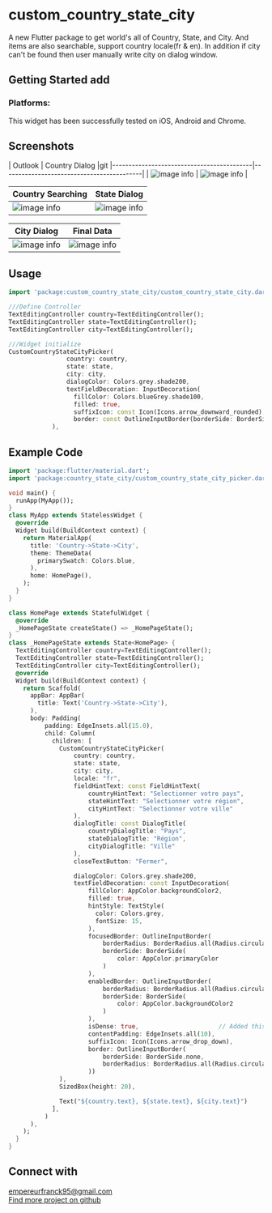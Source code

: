 # custom_country_state_city

A new Flutter package to get world's all of Country, State, and City.
And items are also searchable, support country locale(fr & en). 
In addition if city can't be found then user manually write city on dialog window.

## Getting Started add

### Platforms:
This widget has been successfully tested on iOS, Android and Chrome.

## Screenshots
| Outlook                                   | Country Dialog                            |git
|-------------------------------------------|-------------------------------------------|
| ![image info](lib/assets/ex_img/sc_1.jpg) | ![image info](lib/assets/ex_img/sc_2.jpg) |

| Country Searching                         | State Dialog                              |
|-------------------------------------------|-------------------------------------------|
| ![image info](lib/assets/ex_img/sc_3.jpg) | ![image info](lib/assets/ex_img/sc_4.jpg) |

| City Dialog                               | Final Data                                |
|-------------------------------------------|-------------------------------------------|
| ![image info](lib/assets/ex_img/sc_5.jpg) | ![image info](lib/assets/ex_img/sc_6.jpg) |

## Usage
```dart
import 'package:custom_country_state_city/custom_country_state_city.dart';

///Define Controller
TextEditingController country=TextEditingController();
TextEditingController state=TextEditingController();
TextEditingController city=TextEditingController();

///Widget initialize
CustomCountryStateCityPicker(
                country: country,
                state: state,
                city: city,
                dialogColor: Colors.grey.shade200,
                textFieldDecoration: InputDecoration(
                  fillColor: Colors.blueGrey.shade100,
                  filled: true,
                  suffixIcon: const Icon(Icons.arrow_downward_rounded),
                  border: const OutlineInputBorder(borderSide: BorderSide.none))
            ),
```

## Example Code
```dart
import 'package:flutter/material.dart';
import 'package:country_state_city/custom_country_state_city_picker.dart';

void main() {
  runApp(MyApp());
}
class MyApp extends StatelessWidget {
  @override
  Widget build(BuildContext context) {
    return MaterialApp(
      title: 'Country->State->City',
      theme: ThemeData(
        primarySwatch: Colors.blue,
      ),
      home: HomePage(),
    );
  }
}

class HomePage extends StatefulWidget {
  @override
  _HomePageState createState() => _HomePageState();
}
class _HomePageState extends State<HomePage> {
  TextEditingController country=TextEditingController();
  TextEditingController state=TextEditingController();
  TextEditingController city=TextEditingController();
  @override
  Widget build(BuildContext context) {
    return Scaffold(
      appBar: AppBar(
        title: Text('Country->State->City'),
      ),
      body: Padding(
          padding: EdgeInsets.all(15.0),
          child: Column(
            children: [
              CustomCountryStateCityPicker(
                  country: country,
                  state: state,
                  city: city,
                  locale: "fr",
                  fieldHintText: const FieldHintText(
                      countryHintText: "Selectionner votre pays",
                      stateHintText: "Selectionner votre région",
                      cityHintText: "Selectionner votre ville"
                  ),
                  dialogTitle: const DialogTitle(
                      countryDialogTitle: "Pays",
                      stateDialogTitle: "Région",
                      cityDialogTitle: "Ville"
                  ),
                  closeTextButton: "Fermer",

                  dialogColor: Colors.grey.shade200,
                  textFieldDecoration: const InputDecoration(
                      fillColor: AppColor.backgroundColor2,
                      filled: true,
                      hintStyle: TextStyle(
                        color: Colors.grey,
                        fontSize: 15,
                      ),
                      focusedBorder: OutlineInputBorder(
                          borderRadius: BorderRadius.all(Radius.circular(10)),
                          borderSide: BorderSide(
                              color: AppColor.primaryColor
                          )
                      ),
                      enabledBorder: OutlineInputBorder(
                          borderRadius: BorderRadius.all(Radius.circular(10)),
                          borderSide: BorderSide(
                              color: AppColor.backgroundColor2
                          )
                      ),
                      isDense: true,                      // Added this
                      contentPadding: EdgeInsets.all(10),
                      suffixIcon: Icon(Icons.arrow_drop_down),
                      border: OutlineInputBorder(
                          borderSide: BorderSide.none,
                          borderRadius: BorderRadius.all(Radius.circular(5))
                      ))
              ),
              SizedBox(height: 20),

              Text("${country.text}, ${state.text}, ${city.text}")
            ],
          )
      ),
    );
  }
}
```

## Connect with
<a href="mailto:empereurfranck95@gmail.com">empereurfranck95@gmail.com</a><br>
<a href="https://github.com/TchatchoKemajou">Find more project on github</a>
